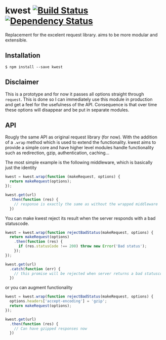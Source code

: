 # kwest [![Build Status][travis-image]][travis-url] [![Dependency Status][depstat-image]][depstat-url]

Replacement for the excelent request library. aims to be more modular and extensible.

## Installation

    $ npm install --save kwest

## Disclaimer

This is a prototype and for now it passes all options straight through `request`.
This is done so I can immediately use this module in production and get a feel for the usefulness of the API.
Consequence is that over time these options will disappear and be put in separate modules.

## API

Rougly the same API as original request library (for now). With the addition of a `.wrap` method which is used to extend the functionality.
kwest aims to provide a simple core and have higher level modules handle functionality such as redirection, gzip, authentication, caching...

The most simple example is the following middleware, which is basically just the identity
```js
kwest = kwest.wrap(function (makeRequest, options) {
  return makeRequest(options);
});

kwest.get(url)
  .then(function (res) {
    // response is exactly the same as without the wrapped middleware
  })
```

You can make kwest reject its result when the server responds with a bad statuscode.
```js
kwest = kwest.wrap(function rejectBadStatus(makeRequest, options) {
  return makeRequest(options)
    .then(function (res) {
      if (res.statusCode !== 200) throw new Error('Bad status');
    });
});

kwest.get(url)
  .catch(function (err) {
    // this promise will be rejected when server returns a bad statuscode
  })
```

or you can augment functionality
```js
kwest = kwest.wrap(function rejectBadStatus(makeRequest, options) {
  options.headers['accept-encoding'] = 'gzip';
  return makeRequest(options);
});

kwest.get(url)
  .then(function (res) {
    // Can have gzipped responses now
  })
```


[travis-url]: http://travis-ci.org/Janpot/kwest
[travis-image]: http://img.shields.io/travis/Janpot/kwest.svg?style=flat

[depstat-url]: https://david-dm.org/Janpot/kwest
[depstat-image]: http://img.shields.io/david/Janpot/kwest.svg?style=flat
